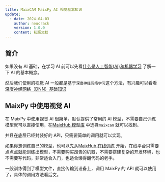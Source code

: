 ```yaml
---
title: MaixCAM MaixPy AI 视觉基本知识
update:
  - date: 2024-04-03
    author: neucrack
    version: 1.0.0
    content: 初版文档
---
```



## 简介

如果没有 AI 基础，在学习 AI 前可以先看[什么是人工智能(AI)和机器学习](https://wiki.sipeed.com/ai/zh/basic/what_is_ai.html) 了解一下 AI 的基本概念。

然后我们使用的视觉 AI 一般都是基于`深度神经网络学习`这个方法，有兴趣可以看看[深度神经网络（DNN）基础知识](https://wiki.sipeed.com/ai/zh/basic/dnn_basic.html)


## MaixPy 中使用视觉 AI

在 MaixPy 中使用视觉 AI 很简单，默认提供了常用的 AI 模型，不需要自己训练模型就可以直接使用，在[MaixHub 模型库](https://maixhub.com/model/zoo) 中选择`maixcam` 就可以找到。

并且在底层已经封装好的 API，只需要简单的调用就可以实现。

如果你想训练自己的模型，也可以先从[MaixHub 在线训练](https://maixhub.com/model/training/project) 开始，在线平台只需要点点点就能训练出模型，不需要购买昂贵的机器，不需要搭建复杂的开发环境，也不需要写代码，非常适合入门，也适合懒得翻代码的老手。

一般训练得到了模型文件，直接传输到设备上，调用 MaixPy 的 API 就可以使用了，具体的调用方法看后文。




